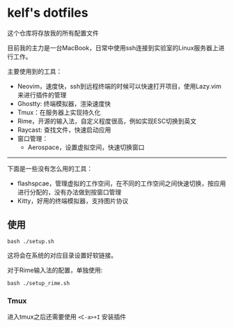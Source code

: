 # kelf's dotfiles

这个仓库将存放我的所有配置文件

目前我的主力是一台MacBook，日常中使用ssh连接到实验室的Linux服务器上进行工作。

主要使用到的工具：

- Neovim，速度快，ssh到远程终端的时候可以快速打开项目，使用Lazy.vim来进行插件的管理
- Ghostty: 终端模拟器，渲染速度快
- Tmux：在服务器上实现持久化
- Rime，开源的输入法，自定义程度很高，例如实现ESC切换到英文
- Raycast: 查找文件，快速启动应用
- 窗口管理：
    - Aerospace，设置虚拟空间，快速切换窗口

---

下面是一些没有怎么用的工具：

- flashspcae，管理虚拟的工作空间，在不同的工作空间之间快速切换，按应用进行分配的，没有办法做到按窗口管理
- Kitty，好用的终端模拟器，支持图片协议
 
## 使用

```
bash ./setup.sh
```

这将会在系统的对应目录设置好软链接。

对于Rime输入法的配置，单独使用:

```
bash ./setup_rime.sh
```

### Tmux

进入tmux之后还需要使用 `<C-a>+I` 安装插件
